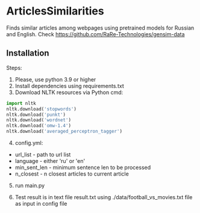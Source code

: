 # ArticlesSimilarities

Finds similar articles among webpages using pretrained models for Russian and English. 
Check https://github.com/RaRe-Technologies/gensim-data

## Installation

Steps:

1. Please, use python 3.9 or higher
2. Install dependencies using requirements.txt
3. Download NLTK resources via Python cmd:

```python
import nltk
nltk.download('stopwords')
nltk.download('punkt')
nltk.download('wordnet')
nltk.download('omw-1.4')
nltk.download('averaged_perceptron_tagger')
```

4. config.yml:

* url_list - path to url list
* language - either 'ru' or 'en'
* min_sent_len - minimum sentence len to be processed 
* n_closest - n closest articles to current article
		
5. run main.py

6. Test result is in text file result.txt using ./data/football_vs_movies.txt file as input in config file


